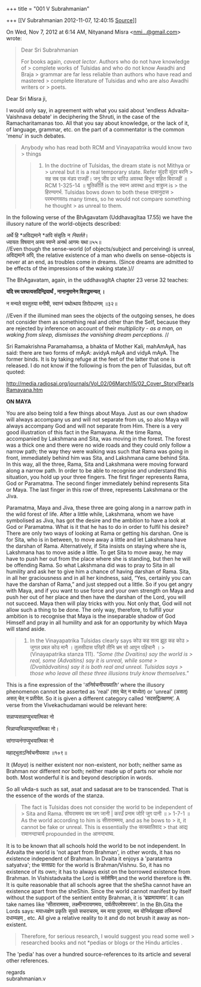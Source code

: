 +++
title = "001 V Subrahmanian"

+++
[[V Subrahmanian	2012-11-07, 12:40:15 [Source](https://groups.google.com/g/bvparishat/c/hlWZMXHp2tg)]]



  

On Wed, Nov 7, 2012 at 6:14 AM, Nityanand Misra \<[nmi...@gmail.com]()\> wrote:  

>   
> Dear Sri Subrahmanian  
>   
> For books again, *caveat lector*. Authors who do not have knowledge of > complete works of Tulsidas and who do not know Awadhi and Braja > grammar are far less reliable than authors who have read and mastered > complete literature of Tulsidas and who are also Awadhi writers or > poets.  

  
Dear Sri Misra ji,  
  
I would only say, in agreement with what you said about 'endless Advaita-Vaishnava debate' in deciphering the Shruti, in the case of the Ramacharitamanas too. All that you say about knowledge, or the lack of it, of language, grammar, etc. on the part of a commentator is the common 'menu' in such debates.   

>   
> Anybody who has read both RCM and Vinayapatrika would know two > things  
> > 1.  In the doctrine of Tulsidas, the dream state is not Mithya or >     unreal but it is a real temporary state. Refer सुंदरी सुंदर बरनि >     सह सब एक मंडप राजहीं। जनु जीव उर चारिउ अवस्था बिभुन सहित बिराजहीं
>     ॥ RCM 1-325-14 ॥ श्रुतिकीर्ति is the स्वप्न अवस्था and शत्रुघ्न is >     the हिरण्यगर्भ. Tulsidas bows down to both these दासानुदास >     परमभागवतs many times, so he would not compare something he thought >     as unreal to them.

In the following verse of the BhAgavatam (UddhavagItaa 17.55) we have the illusory nature of the world-objects described:  

अर्थे हि *अविद्यमाने *अपि संसृतिः न *निवर्तते*।  
ध्यायतः विषयान् अस्य स्वप्ने अनर्थ आगमः यथा॥५५॥  
//Even though the sense-world (of objects/subject and perceiving) is unreal, अविद्यमाने अपि, the relative existence of a man who dwells on sense-objects is never at an end, as troubles come in dreams. (Since dreams are admitted to be effects of the impressions of the waking state.)//

The BhAgavatam, again, in the uddhavagItA chapter 23 verse 32 teaches:

**यदि स्म पश्यत्यसदिन्द्रियार्थं , नानानुमानेन विरुद्धमन्यत् ।**

न मन्यते वस्तुतया मनीषी, स्वाप्नं यथोत्थाय तिरोदधानम् ॥३२॥

//Even if the illumined man sees the objects of the outgoing senses, he does not consider them as something real and other than the Self, because they are rejected by inference on account of their *multiplicity* - *as a man, on waking from sleep, dismisses the vanishing dream perceptions.* //



Sri Ramakrishna Paramahamsa, a bhakta of Mother Kali, mahAmAyA, has said: there are two forms of mAyA: avidyA mAyA and vidyA mAyA. The former binds. It is by taking refuge at the feet of the latter that one is released. I do not know if the following is from the pen of Tulasidas, but oft quoted:  
  
<http://media.radiosai.org/journals/Vol_02/06March15/02_Cover_Story/PearlsRamayana.htm>  

**ON MAYA**

You are also being told a few things about Maya. Just as our own shadow will always accompany us and will not separate from us, so also Maya will always accompany God and will not separate from Him. There is a very good illustration of this fact in the Ramayana. At the time Rama, accompanied by Lakshmana and Sita, was moving in the forest. The forest was a thick one and there were no wide roads and they could only follow a narrow path; the way they were walking was such that Rama was going in front, immediately behind him was Sita, and Lakshmana came behind Sita. In this way, all the three, Rama, Sita and Lakshmana were moving forward along a narrow path. In order to be able to recognise and understand this situation, you hold up your three fingers. The first finger represents Rama, God or Paramatma. The second finger immediately behind represents Sita or Maya. The last finger in this row of three, represents Lakshmana or the Jiva.

Paramatma, Maya and Jiva, these three are going along in a narrow path in the wild forest of life. After a little while, Lakshmana, whom we have symbolised as Jiva, has got the desire and the ambition to have a look at God or Paramatma. What is it that he has to do in order to fulfil his desire? There are only two ways of looking at Rama or getting his darshan. One is for Sita, who is in between, to move away a little and let Lakshmana have the darshan of Rama. Alternatively, if Sita insists on staying where she is, Lakshmana has to move aside a little. To get Sita to move away, he may have to push her out from the place where she is standing, but then he will be offending Rama. So what Lakshmana did was to pray to Sita in all humility and ask her to give him a chance of having darshan of Rama. Sita, in all her graciousness and in all her kindness, said, “Yes, certainly you can have the darshan of Rama,” and just stepped out a little. So if you get angry with Maya, and if you want to use force and your own strength on Maya and push her out of her place and then have the darshan of the Lord, you will not succeed. Maya then will play tricks with you. Not only that, God will not allow such a thing to be done. The only way, therefore, to fulfill your ambition is to recognise that Maya is the inseparable shadow of God Himself and pray in all humility and ask for an opportunity by which Maya will stand aside.



> 1.  In the Vinayapatrika Tulsidas clearly says कोउ कह सत्य झूठ कह कोउ >     जुगल प्रबल कोउ मानै । तुलसीदास परिहरै तीनि भ्रम सो आपुन पहिचानै । >     (Vinayapatrika stanza 111). *"Some (the Dvaitins) say the world is >     real, some (Advaitins) say it is unreal, while some >     (Dvaitādvaitins) say it is both real and unreal. Tulsidas says >     those who leave all these three illusions truly know themselves."*

This is a fine expression of the 'अनिर्वचनीयख्यातिः’ where the illusory phenomenon cannot be asserted as 'real' (सत् चेत् न बाध्येत) or 'unreal' (असत्) असत् चेत् न प्रतीयेत. So it is given a different category called 'सदसद्विलक्षणम्’. A verse from the Vivekachudamani would be relevant here:  

सन्नाप्यसन्नाप्युभयात्मिका नो

भिन्नाप्यभिन्नाप्युभयात्मिका नो।

सांगाप्यनंगाप्युभयात्मिका नो

महाद्भुताऽनिर्वचनीयरूपा ॥१०९॥

  

It (*Maya*) is neither existent nor non-existent, nor both; neither same as Brahman nor different nor both; neither made up of parts nor whole nor both. Most wonderful it is and beyond description in words.   
  
So all vAda-s such as sat, asat and sadasat are to be transcended. That is the essence of the words of the stanza.   
   


> The fact is Tulsidas does not consider the world to be independent of > Sita and Rama. सीयराममय सब जग जानी \| करउँ प्रनाम जोरि जुग पानी ॥ > 1-7-1 ॥ As the world according to him is सीताराममय, and as he bows to > it, it cannot be fake or unreal. This is essentially the सत्ख्यातिवाद > that आद्य रामानन्दाचार्य propounded in the आनन्दभाष्य.  

  
It is to be known that all schools hold the world to be not independent. In Advaita the world is 'not apart from Brahman', in other words, it has no existence independent of Brahman. In Dvaita it enjoys a 'paratantra satyatva'; the सत्ताप्रदः for the world is Brahman/Vishnu. So, it has no existence of its own; it has to always exist on the borrowed existence from Brahman. In Vishistadvaita the Lord is सर्वशेषिन् and the world therefore is शेषः. It is quite reasonable that all schools agree that the sheSha cannot have an existence apart from the sheShin. Since the world cannot manifest by itself without the support of the sentient entity Brahman, it is 'ब्रह्ममायामयः’. It can take names like 'सीताराममयः, लक्ष्मीनारायणमयः, पार्वतीपरमेश्वरमयः'. In the Bh.Gita the Lords says: मयाध्यक्षेण प्रकृतिः सूयते सचराचरम्, मम माया दुरत्यया, मम योनिर्महद्ब्रह्म तस्मिन्गर्भं दधाम्यहम् , etc. All give a relative reality to it and do not brush it away as non-existent.   

>   
> Therefore, for serious research, I would suggest you read some well > researched books and not \*pedias or blogs or the Hindu articles .  

  
The 'pedia' has over a hundred source-references to its article and several other references.  
  
regards  
subrahmanian.v  

  

  

